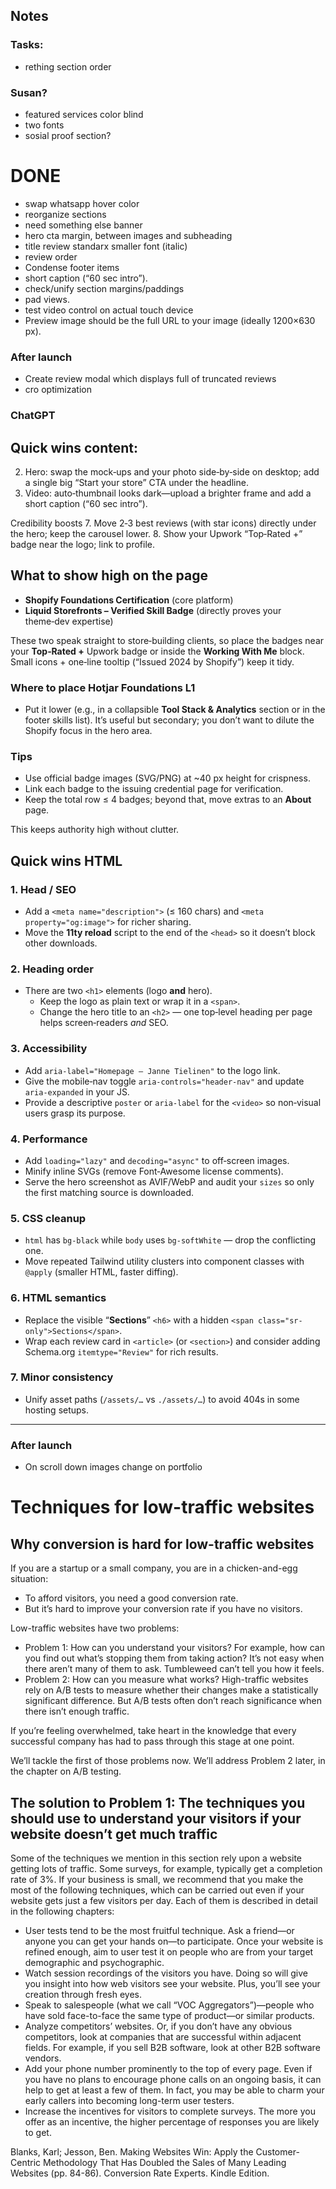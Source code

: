 ## Notes
### Tasks:

+ rething section order

### Susan?
+ featured services color blind
+ two fonts
+ sosial proof section?

# DONE
+ swap whatsapp hover color
+ reorganize sections
+ need something else banner
+ hero cta margin, between images and subheading
+ title review standarx smaller font (italic)
+ review order
+ Condense footer items
+ short caption (“60 sec intro”).
+ check/unify section margins/paddings
+ pad views.
+ test video control on actual touch device
+ Preview image should be the full URL to your image (ideally 1200×630 px).



### After launch
+ Create review modal which displays full of truncated reviews
+ cro optimization



### ChatGPT
## Quick wins content:

2. Hero: swap the mock‑ups and your photo side‑by‑side on desktop; add a single big “Start your store” CTA under the headline.
4. Video: auto‑thumbnail looks dark—upload a brighter frame and add a short caption (“60 sec intro”).

Credibility boosts
7. Move 2‑3 best reviews (with star icons) directly under the hero; keep the carousel lower.
8. Show your Upwork “Top‑Rated +” badge near the logo; link to profile.

## What to show high on the page
- **Shopify Foundations Certification** (core platform)  
- **Liquid Storefronts – Verified Skill Badge** (directly proves your theme‑dev expertise)  

These two speak straight to store‑building clients, so place the badges near your **Top‑Rated +** Upwork badge or inside the **Working With Me** block. Small icons + one‑line tooltip (“Issued 2024 by Shopify”) keep it tidy.

### Where to place Hotjar Foundations L1
- Put it lower (e.g., in a collapsible **Tool Stack & Analytics** section or in the footer skills list). It’s useful but secondary; you don’t want to dilute the Shopify focus in the hero area.

### Tips
- Use official badge images (SVG/PNG) at ~40 px height for crispness.  
- Link each badge to the issuing credential page for verification.  
- Keep the total row ≤ 4 badges; beyond that, move extras to an **About** page.

This keeps authority high without clutter.

## Quick wins HTML

### 1. Head / SEO
- Add a `<meta name="description">` (≤ 160 chars) and `<meta property="og:image">` for richer sharing.  
- Move the **11ty reload** script to the end of the `<head>` so it doesn’t block other downloads.

### 2. Heading order
- There are two `<h1>` elements (logo **and** hero).  
  - Keep the logo as plain text or wrap it in a `<span>`.  
  - Change the hero title to an `<h2>` — one top‑level heading per page helps screen‑readers *and* SEO.

### 3. Accessibility
- Add `aria-label="Homepage – Janne Tielinen"` to the logo link.  
- Give the mobile‑nav toggle `aria-controls="header‑nav"` and update `aria‑expanded` in your JS.  
- Provide a descriptive `poster` or `aria-label` for the `<video>` so non‑visual users grasp its purpose.

### 4. Performance
- Add `loading="lazy"` and `decoding="async"` to off‑screen images.  
- Minify inline SVGs (remove Font‑Awesome license comments).  
- Serve the hero screenshot as AVIF/WebP and audit your `sizes` so only the first matching source is downloaded.

### 5. CSS cleanup
- `html` has `bg‑black` while `body` uses `bg‑softWhite` — drop the conflicting one.  
- Move repeated Tailwind utility clusters into component classes with `@apply` (smaller HTML, faster diffing).

### 6. HTML semantics
- Replace the visible “**Sections**” `<h6>` with a hidden `<span class="sr-only">Sections</span>`.  
- Wrap each review card in `<article>` (or `<section>`) and consider adding Schema.org `itemtype="Review"` for rich results.

### 7. Minor consistency
- Unify asset paths (`/assets/…` vs `./assets/…`) to avoid 404s in some hosting setups.

---


### After launch
+ On scroll down images change on portfolio

# Techniques for low-traffic websites
## Why conversion is hard for low-traffic websites

If you are a startup or a small company, you are in a chicken-and-egg situation:
+ To afford visitors, you need a good conversion rate.
+ But it’s hard to improve your conversion rate if you have no visitors.

Low-traffic websites have two problems:
+ Problem 1: How can you understand your visitors? For example, how can you find out what’s stopping them from taking action? It’s not easy when there aren’t many of them to ask. Tumbleweed can’t tell you how it feels.
+ Problem 2: How can you measure what works? High-traffic websites rely on A/B tests to measure whether their changes make a statistically significant difference. But A/B tests often don’t reach significance when there isn’t enough traffic.

If you’re feeling overwhelmed, take heart in the knowledge that every successful company has had to pass through this stage at one point.

We’ll tackle the first of those problems now. We’ll address Problem 2 later, in the chapter on A/B testing.

## The solution to Problem 1: The techniques you should use to understand your visitors if your website doesn’t get much traffic

Some of the techniques we mention in this section rely upon a website getting lots of traffic. Some surveys, for example, typically get a completion rate of 3%. If your business is small, we recommend that you make the most of the following techniques, which can be carried out even if your website gets just a few visitors per day. Each of them is described in detail in the following chapters:
+ User tests tend to be the most fruitful technique. Ask a friend—or anyone you can get your hands on—to participate. Once your website is refined enough, aim to user test it on people who are from your target demographic and psychographic.
+ Watch session recordings of the visitors you have. Doing so will give you insight into how web visitors see your website. Plus, you’ll see your creation through fresh eyes.
+ Speak to salespeople (what we call “VOC Aggregators”)—people who have sold face-to-face the same type of product—or similar products.
+ Analyze competitors’ websites. Or, if you don’t have any obvious competitors, look at companies that are successful within adjacent fields. For example, if you sell B2B software, look at other B2B software vendors.
+ Add your phone number prominently to the top of every page. Even if you have no plans to encourage phone calls on an ongoing basis, it can help to get at least a few of them. In fact, you may be able to charm your early callers into becoming long-term user testers.
+ Increase the incentives for visitors to complete surveys. The more you offer as an incentive, the higher percentage of responses you are likely to get.

Blanks, Karl; Jesson, Ben. Making Websites Win: Apply the Customer-Centric Methodology That Has Doubled the Sales of Many Leading Websites (pp. 84-86). Conversion Rate Experts. Kindle Edition. 